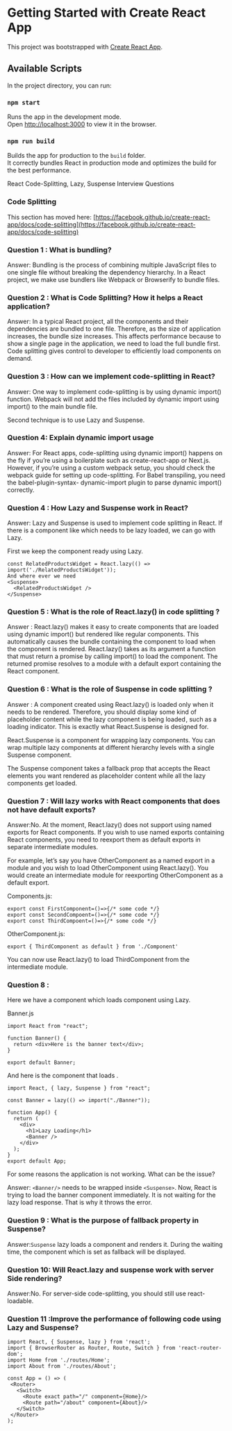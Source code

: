 # Getting Started with Create React App

This project was bootstrapped with [Create React App](https://github.com/facebook/create-react-app).

## Available Scripts
In the project directory, you can run:

### `npm start`
Runs the app in the development mode.\
Open [http://localhost:3000](http://localhost:3000) to view it in the browser.

### `npm run build`

Builds the app for production to the `build` folder.\
It correctly bundles React in production mode and optimizes the build for the best performance.

React Code-Splitting, Lazy, Suspense Interview Questions

### Code Splitting

This section has moved here: [https://facebook.github.io/create-react-app/docs/code-splitting](https://facebook.github.io/create-react-app/docs/code-splitting)
### Question 1 : What is bundling?

Answer:
Bundling is the process of combining multiple JavaScript files to one single file without breaking the dependency hierarchy. In a React project, we make use bundlers like      Webpack or Browserify to bundle files.

 ### Question 2 : What is Code Splitting? How it helps a React application?

Answer:
In a typical React project, all the components and their dependencies are bundled to one file. Therefore, as the size of application increases, 
the bundle size increases. This affects performance because to show a single page in the application, we need to load the full bundle first. 
Code splitting gives control to developer to efficiently load components on demand.

 ### Question 3 : How can we implement code-splitting in React?

Answer:
One way to implement code-splitting is by using dynamic import() function. Webpack will not add the files included by dynamic import using import()
to the main bundle file.

Second technique is to use Lazy and Suspense.
 ### Question 4: Explain dynamic import usage 
 
 Answer:
 For React apps, code-splitting using dynamic import() happens on the fly if you’re using a boilerplate such as create-react-app or Next.js.
 However, if you’re using a custom webpack setup, you should check the webpack guide for setting up code-splitting. For Babel transpiling, you need the babel-plugin-syntax-  dynamic-import plugin to parse dynamic import() correctly.

 ### Question 4 : How Lazy and Suspense work in React?

Answer:
Lazy and Suspense is used to implement code splitting in React. If there is a component like <RelatedProductsWidget /> 
which needs to be lazy loaded, we can go with Lazy.

First we keep the component ready using Lazy.
```
const RelatedProductsWidget = React.lazy(() => import('./RelatedProductsWidget'));
And where ever we need
<Suspense>
  <RelatedProductsWidget />
</Suspense>
```
 ### Question 5 : What is the role of  React.lazy() in code splitting ?
 
Answer : 
 React.lazy() makes it easy to create components that are loaded using dynamic import() but rendered like regular components.
 This automatically causes the bundle containing the component to load when the component is rendered. React.lazy() takes as its argument a
 function that must return a promise by calling import() to load the component. The returned promise resolves to a module with a default export 
 containing the React component.

 ### Question 6 : What is the role of Suspense in code splitting ?
 
 Answer : A component created using React.lazy() is loaded only when it needs to be rendered. 
 Therefore, you should display some kind of placeholder content while the lazy component is being loaded , such as a loading indicator. 
 This is exactly what React.Suspense is designed for.

React.Suspense is a component for wrapping lazy components. You can wrap multiple lazy components at different hierarchy levels with a single Suspense component.

The Suspense component takes a fallback prop that accepts the React elements you want rendered as placeholder content while all the lazy components get loaded.

 ### Question 7 : Will lazy works with React components that does not have default exports?
 Answer:No. At the moment, React.lazy() does not support using named exports for React components. 
 If you wish to use named exports containing React components, you need to reexport them as default exports in separate intermediate modules.

For example, let’s say you have OtherComponent as a named export in a module and you wish to load OtherComponent using React.lazy().
You would create an intermediate module for reexporting OtherComponent as a default export.

Components.js:
```
export const FirstComponent=()=>{/* some code */}
export const SecondCompoent=()=>{/* some code */}
export const ThirdCompoent=()=>{/* some code */}
```
OtherComponent.js:
```
export { ThirdComponent as default } from './Component'
```
You can now use React.lazy() to load ThirdComponent from the intermediate module. 

 ### Question 8 :

Here we have a component <App /> which loads
component using Lazy.

Banner.js
```
import React from "react";

function Banner() {
  return <div>Here is the banner text</div>;
}

export default Banner;
```
And here is the <App/> component that loads <Banner />.
```
import React, { lazy, Suspense } from "react";

const Banner = lazy(() => import("./Banner"));

function App() {
  return (
    <div>
      <h1>Lazy Loading</h1>
      <Banner />
    </div>
  );
}
export default App;
```
For some reasons the application is not working. What can be the issue?

Answer:
 ```<Banner/>``` needs to be wrapped inside  ```<Suspense>```. Now, React is trying to load the banner component immediately.
 It is not waiting for the lazy load response. That is why it throws the error.

 ### Question 9 : What is the purpose of fallback property in Suspense?
 
 Answer:```Suspense``` lazy loads a component and renders it. During the waiting time, the component which is set as fallback will be displayed.
 
 ### Question 10: Will React.lazy and suspense work with server Side rendering?
 
 Answer:No. For server-side code-splitting, you should still use react-loadable.

 ### Question 11 :Improve the performance of following code using Lazy and Suspense?
 ```
 import React, { Suspense, lazy } from 'react';
import { BrowserRouter as Router, Route, Switch } from 'react-router-dom';
import Home from './routes/Home';
import About from './routes/About';

const App = () => (
  <Router>
    <Switch>
      <Route exact path="/" component={Home}/>
      <Route path="/about" component={About}/>
    </Switch>
  </Router>
);
```
